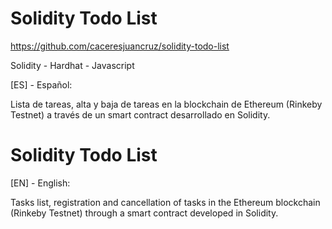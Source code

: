 # Solidity Todo List

https://github.com/caceresjuancruz/solidity-todo-list

Solidity - Hardhat - Javascript

[ES] - Español:

Lista de tareas, alta y baja de tareas en la blockchain de Ethereum (Rinkeby Testnet) a través de un smart contract desarrollado en Solidity.

# Solidity Todo List
[EN] - English:

Tasks list, registration and cancellation of tasks in the Ethereum blockchain (Rinkeby Testnet) through a smart contract developed in Solidity.
